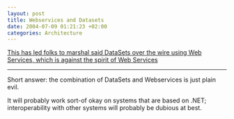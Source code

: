 ```yaml
---
layout: post
title: Webservices and Datasets
date: 2004-07-09 01:21:23 +02:00
categories: Architecture
---
```

<P><A href="http://www.iunknown.com/000471.html">This has led folks to marshal said DataSets over the wire using Web Services, which is against the spirit of Web Services</A>
<HR id=null>
</P>
<P>Short answer: the combination of DataSets and Webservices is just plain evil.</P>
<P>It will probably work sort-of okay on systems that are based on .NET; interoperability with other systems will probably be dubious at best.</P>
